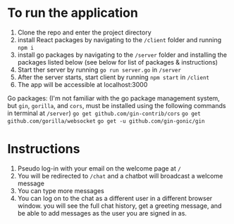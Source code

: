 # To run the application

1. Clone the repo and enter the project directory
2. install React packages by navigating to the `/client` folder and running `npm i`
3. install go packages by navigating to the `/server` folder and installing the packages listed below (see below for list of packages & instructions) 
4. Start ther server by running `go run server.go` in `/server`
5. After the server starts, start client by running `npm start` in `/client`
6. The app will be accessible at localhost:3000

Go packages:
(I'm not familiar with the go package management system, but `gin`, `gorilla`, and `cors`, must be installed using the following commands in terminal at `/server`)
`go get github.com/gin-contrib/cors`
`go get github.com/gorilla/websocket`
`go get -u github.com/gin-gonic/gin`


# Instructions
1. Pseudo log-in with your email on the welcome page at `/`
2. You will be redirected to `/chat` and a chatbot will broadcast a welcome message
3. You can type more messages
4. You can log on to the chat as a different user in a different browser window. you will see the full chat history, get a greeting message, and be able to add messages as the user you are signed in as.
